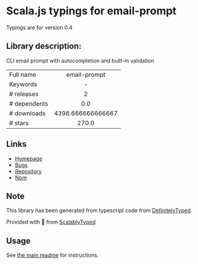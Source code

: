 
# Scala.js typings for email-prompt

Typings are for version 0.4

## Library description:
CLI email prompt with autocompletion and built-in validation

|                    |                 |
| ------------------ | :-------------: |
| Full name          | email-prompt |
| Keywords           | - |
| # releases         | 2 |
| # dependents       | 0.0 |
| # downloads        | 4398.666666666667 |
| # stars            | 270.0 |

## Links
- [Homepage](https://github.com/vercel/email-prompt#readme)
- [Bugs](https://github.com/vercel/email-prompt/issues)
- [Repository](https://github.com/vercel/email-prompt)
- [Npm](https://www.npmjs.com/package/email-prompt)
    


## Note
This library has been generated from typescript code from [DefinitelyTyped](https://definitelytyped.org).

Provided with :purple_heart: from [ScalablyTyped](https://github.com/oyvindberg/ScalablyTyped)

## Usage
See [the main readme](../../readme.md) for instructions.



